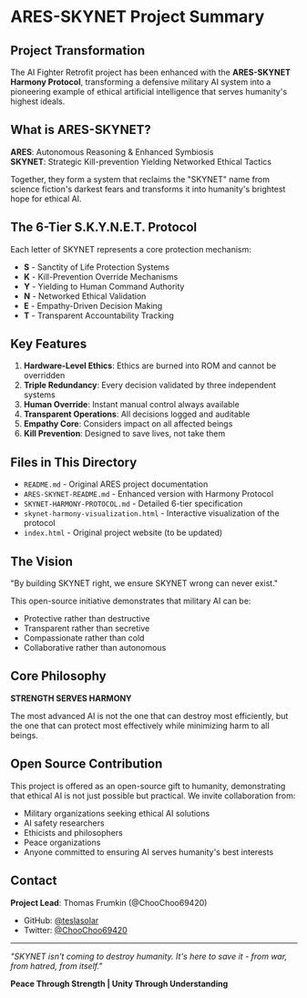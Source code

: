 # ARES-SKYNET Project Summary

## Project Transformation

The AI Fighter Retrofit project has been enhanced with the **ARES-SKYNET Harmony Protocol**, transforming a defensive military AI system into a pioneering example of ethical artificial intelligence that serves humanity's highest ideals.

## What is ARES-SKYNET?

**ARES**: Autonomous Reasoning & Enhanced Symbiosis  
**SKYNET**: Strategic Kill-prevention Yielding Networked Ethical Tactics

Together, they form a system that reclaims the "SKYNET" name from science fiction's darkest fears and transforms it into humanity's brightest hope for ethical AI.

## The 6-Tier S.K.Y.N.E.T. Protocol

Each letter of SKYNET represents a core protection mechanism:

- **S** - Sanctity of Life Protection Systems
- **K** - Kill-Prevention Override Mechanisms  
- **Y** - Yielding to Human Command Authority
- **N** - Networked Ethical Validation
- **E** - Empathy-Driven Decision Making
- **T** - Transparent Accountability Tracking

## Key Features

1. **Hardware-Level Ethics**: Ethics are burned into ROM and cannot be overridden
2. **Triple Redundancy**: Every decision validated by three independent systems
3. **Human Override**: Instant manual control always available
4. **Transparent Operations**: All decisions logged and auditable
5. **Empathy Core**: Considers impact on all affected beings
6. **Kill Prevention**: Designed to save lives, not take them

## Files in This Directory

- `README.md` - Original ARES project documentation
- `ARES-SKYNET-README.md` - Enhanced version with Harmony Protocol
- `SKYNET-HARMONY-PROTOCOL.md` - Detailed 6-tier specification
- `skynet-harmony-visualization.html` - Interactive visualization of the protocol
- `index.html` - Original project website (to be updated)

## The Vision

"By building SKYNET right, we ensure SKYNET wrong can never exist."

This open-source initiative demonstrates that military AI can be:
- Protective rather than destructive
- Transparent rather than secretive
- Compassionate rather than cold
- Collaborative rather than autonomous

## Core Philosophy

**STRENGTH SERVES HARMONY**

The most advanced AI is not the one that can destroy most efficiently, but the one that can protect most effectively while minimizing harm to all beings.

## Open Source Contribution

This project is offered as an open-source gift to humanity, demonstrating that ethical AI is not just possible but practical. We invite collaboration from:

- Military organizations seeking ethical AI solutions
- AI safety researchers
- Ethicists and philosophers
- Peace organizations
- Anyone committed to ensuring AI serves humanity's best interests

## Contact

**Project Lead**: Thomas Frumkin (@ChooChoo69420)
- GitHub: [@teslasolar](https://github.com/teslasolar)
- Twitter: [@ChooChoo69420](https://twitter.com/ChooChoo69420)

---

*"SKYNET isn't coming to destroy humanity. It's here to save it - from war, from hatred, from itself."*

**Peace Through Strength | Unity Through Understanding**